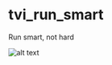 # tvi_run_smart

Run smart, not hard

![alt text](https://content.active.com/Assets/Active.com+Content+Site+Digital+Assets/Article+Image+Update/2017/Nov+27/Woman+Running+on+Asphalt+Road-Carousel.jpg)